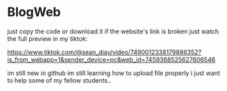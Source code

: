# BlogWeb

just copy the code or download it if the website's link is broken just watch the full preview in my tiktok:

https://www.tiktok.com/@sean_diay/video/7490012338179886352?is_from_webapp=1&sender_device=pc&web_id=7459368525627606546

im still new in github im still learning how to upload file properly i just want to help some of my fellow students..
